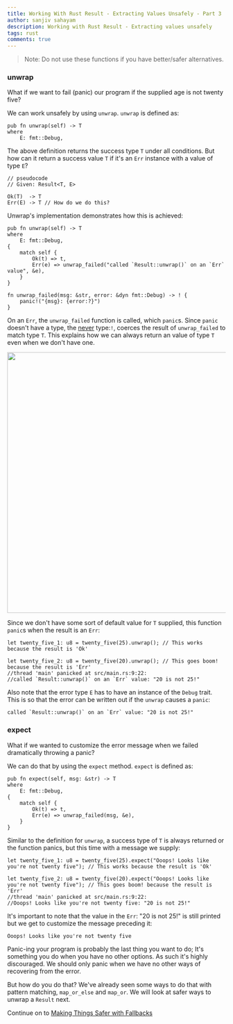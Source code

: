 ```yaml
---
title: Working With Rust Result - Extracting Values Unsafely - Part 3
author: sanjiv sahayam
description: Working with Rust Result - Extracting values unsafely
tags: rust
comments: true
---
```


> Note: Do not use these functions if you have better/safer alternatives.


### unwrap

What if we want to fail (panic) our program if the supplied age is not twenty five?

We can work unsafely by using `unwrap`. `unwrap` is defined as:

```{.rust .scrollx}
pub fn unwrap(self) -> T
where
    E: fmt::Debug,
```

The above definition returns the success type `T` under all conditions. But how can it return a success value `T` if it's an `Err` instance with a value of type `E`?

```{.rust .scrollx}
// pseudocode
// Given: Result<T, E>

Ok(T)  -> T
Err(E) -> T // How do we do this?
```

Unwrap's implementation demonstrates how this is achieved:

```{.rust .scrollx}
pub fn unwrap(self) -> T
where
    E: fmt::Debug,
{
    match self {
        Ok(t) => t,
        Err(e) => unwrap_failed("called `Result::unwrap()` on an `Err` value", &e),
    }
}

fn unwrap_failed(msg: &str, error: &dyn fmt::Debug) -> ! {
    panic!("{msg}: {error:?}")
}
```

On an `Err`, the `unwrap_failed` function is called, which `panic`s. Since `panic` doesn't have a type, the [never](https://doc.rust-lang.org/std/primitive.never.html) type:`!`, coerces the result of `unwrap_failed` to match type `T`. This explains how we can always return an value of type `T` even when we don't have one.

<img src="/images/2024-01-24-working-with-rust-result/unwrap.png" width="600" />

Since we don't have some sort of default value for `T` supplied, this function `panic`s when the result is an `Err`:

```{.rust .scrollx}
let twenty_five_1: u8 = twenty_five(25).unwrap(); // This works because the result is 'Ok'

let twenty_five_2: u8 = twenty_five(20).unwrap(); // This goes boom! because the result is 'Err'
//thread 'main' panicked at src/main.rs:9:22:
//called `Result::unwrap()` on an `Err` value: "20 is not 25!"
```

Also note that the error type `E` has to have an instance of the `Debug` trait. This is so that the error can be written out if the `unwrap` causes a `panic`:

```{.terminal .scrollx}
called `Result::unwrap()` on an `Err` value: "20 is not 25!"
```

### expect
What if we wanted to customize the error message when we failed dramatically throwing a panic?

We can do that by using the `expect` method. `expect` is defined as:

```{.rust .scrollx}
pub fn expect(self, msg: &str) -> T
where
    E: fmt::Debug,
{
    match self {
        Ok(t) => t,
        Err(e) => unwrap_failed(msg, &e),
    }
}
```

Similar to the definition for `unwrap`, a success type of `T` is always returned or the function panics, but this time with a message we supply:

```{.rust .scrollx}
let twenty_five_1: u8 = twenty_five(25).expect("Ooops! Looks like you're not twenty five"); // This works because the result is 'Ok'

let twenty_five_2: u8 = twenty_five(20).expect("Ooops! Looks like you're not twenty five"); // This goes boom! because the result is 'Err'
//thread 'main' panicked at src/main.rs:9:22:
//Ooops! Looks like you're not twenty five: "20 is not 25!"
```

It's important to note that the value in the `Err`: "20 is not 25!" is still printed but we get to customize the message preceding it:

```{.terminal .scrollx}
Ooops! Looks like you're not twenty five
```

Panic-ing your program is probably the last thing you want to do; It's something you do when you have no other options. As such it's highly discouraged. We should only panic when we have no other ways of recovering from the error.

But how do you do that? We've already seen some ways to do that with pattern matching, `map_or_else` and `map_or`. We will look at safer ways to  unwrap a `Result` next.


Continue on to [Making Things Safer with Fallbacks](2024-01-24-working-with-rust-result-part-4.html)
